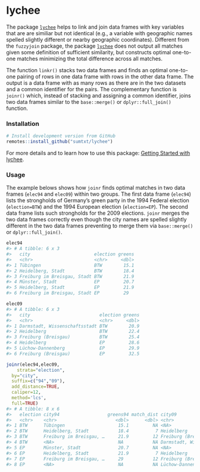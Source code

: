 
<!-- README.md is generated from README.Rmd. Please edit that file -->

# lychee

The package [`lychee`](https://sumtxt.github.io/lychee/) helps to link
and join data frames with key variables that are are similiar but not
identical (e.g., a variable with geographic names spelled slightly
different or nearby geographic coordinates). Different from the
`fuzzyjoin` package, the package
[`lychee`](https://sumtxt.github.io/lychee/) does not output all matches
given some definition of sufficient similarity, but constructs optimal
one-to-one matches minimizing the total difference across all matches.

The function `linkr()` stacks two data frames and finds an optimal
one-to-one pairing of rows in one data frame with rows in the other data
frame. The output is a data frame with as many rows as there are in the
two datasets and a common identifier for the pairs. The complementary
function is `joinr()` which, instead of stacking and assigning a common
identifier, joins two data frames similar to the `base::merge()` or
`dplyr::full_join()` function.

### Installation

``` r
# Install development version from GitHub
remotes::install_github("sumtxt/lychee")
```

For more details and to learn how to use this package: [Getting Started
with lychee](https://sumtxt.github.io/lychee/articles/lychee.html).

### Usage

The example belows shows how `joinr` finds optimal matches in two data
frames (`elec94` and `elec09`) within two groups. The first data frame
(`elec94`) lists the strongholds of Germany’s green party in the 1994
Federal election (`election=BTW`) and the 1994 European election
(`election=EP`). The second data frame lists such strongholds for the
2009 elections. `joinr` merges the two data frames correctly even though
the city names are spelled slightly different in the two data frames
preventing to merge them via `base::merge()` or `dplyr::full_join()`.

``` r
elec94
#> # A tibble: 6 x 3
#>   city                        election greens
#>   <chr>                       <chr>     <dbl>
#> 1 Tübingen                    BTW        15.1
#> 2 Heidelberg, Stadt           BTW        18.4
#> 3 Freiburg im Breisgau, Stadt BTW        21.9
#> 4 Münster, Stadt              EP         20.7
#> 5 Heidelberg, Stadt           EP         21.9
#> 6 Freiburg im Breisgau, Stadt EP         29

elec09
#> # A tibble: 6 x 3
#>   city                          election greens
#>   <chr>                         <chr>     <dbl>
#> 1 Darmstadt, Wissenschaftsstadt BTW        20.9
#> 2 Heidelberg                    BTW        22.4
#> 3 Freiburg (Breisgau)           BTW        25.4
#> 4 Heidelberg                    EP         28.6
#> 5 Lüchow-Dannenberg             EP         29.9
#> 6 Freiburg (Breisgau)           EP         32.5

joinr(elec94,elec09,
    strata="election",
  by="city", 
  suffix=c("94","09"),
  add_distance=TRUE, 
  caliper=12,
  method='lcs',
  full=TRUE)
#> # A tibble: 8 x 6
#>   election city94                  greens94 match_dist city09                   greens09
#>   <chr>    <chr>                      <dbl>      <dbl> <chr>                       <dbl>
#> 1 BTW      Tübingen                    15.1         NA <NA>                         NA  
#> 2 BTW      Heidelberg, Stadt           18.4          7 Heidelberg                   22.4
#> 3 BTW      Freiburg im Breisgau, …     21.9         12 Freiburg (Breisgau)          25.4
#> 4 BTW      <NA>                        NA           NA Darmstadt, Wissenschaft…     20.9
#> 5 EP       Münster, Stadt              20.7         NA <NA>                         NA  
#> 6 EP       Heidelberg, Stadt           21.9          7 Heidelberg                   28.6
#> 7 EP       Freiburg im Breisgau, …     29           12 Freiburg (Breisgau)          32.5
#> 8 EP       <NA>                        NA           NA Lüchow-Dannenberg            29.9
```
